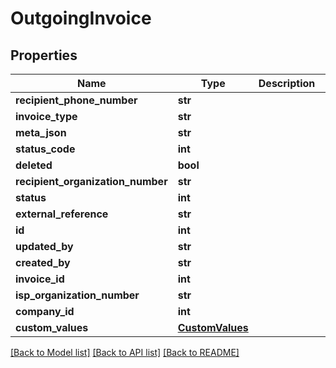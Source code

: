 # OutgoingInvoice

## Properties
Name | Type | Description | Notes
------------ | ------------- | ------------- | -------------
**recipient_phone_number** | **str** |  | [optional] 
**invoice_type** | **str** |  | [optional] 
**meta_json** | **str** |  | [optional] 
**status_code** | **int** |  | [optional] 
**deleted** | **bool** |  | [optional] 
**recipient_organization_number** | **str** |  | [optional] 
**status** | **int** |  | [optional] 
**external_reference** | **str** |  | [optional] 
**id** | **int** |  | [optional] 
**updated_by** | **str** |  | [optional] 
**created_by** | **str** |  | [optional] 
**invoice_id** | **int** |  | [optional] 
**isp_organization_number** | **str** |  | [optional] 
**company_id** | **int** |  | [optional] 
**custom_values** | [**CustomValues**](CustomValues.md) |  | [optional] 

[[Back to Model list]](../README.md#documentation-for-models) [[Back to API list]](../README.md#documentation-for-api-endpoints) [[Back to README]](../README.md)

